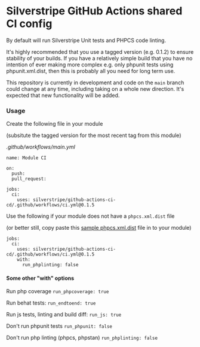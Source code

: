 # Silverstripe GitHub Actions shared CI config

By default will run Silverstripe Unit tests and PHPCS code linting.

It's highly recommended that you use a tagged version (e.g. 0.1.2) to ensure stability of your builds. If you have a relatively simple build that you have no intention of ever making more complex e.g. only phpunit tests using phpunit.xml.dist, then this is probably all you need for long term use.

This repository is currently in development and code on the `main` branch could change at any time, including taking on a whole new direction. It's expected that new functionality will be added.

### Usage

Create the following file in your module

(subsitute the tagged version for the most recent tag from this module)

*.github/workflows/main.yml*
```
name: Module CI

on:
  push:
  pull_request:

jobs:
  ci:
    uses: silverstripe/github-actions-ci-cd/.github/workflows/ci.yml@0.1.5
```

Use the following if your module does not have a `phpcs.xml.dist` file

(or better still, copy paste this [sample phpcs.xml.dist](https://raw.githubusercontent.com/silverstripe/silverstripe-elemental/4/phpcs.xml.dist) file in to your module)


```
jobs:
  ci:
    uses: silverstripe/github-actions-ci-cd/.github/workflows/ci.yml@0.1.5
    with:
      run_phplinting: false
```

#### Some other "with" options

Run php coverage
`run_phpcoverage: true`

Run behat tests:
`run_endtoend: true`

Run js tests, linting and build diff:
`run_js: true`

Don't run phpunit tests
`run_phpunit: false`

Don't run php linting (phpcs, phpstan)
`run_phplinting: false`
